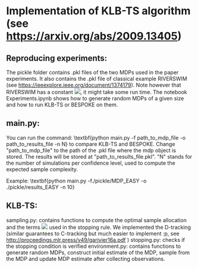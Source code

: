 # Implementation of KLB-TS algorithm (see https://arxiv.org/abs/2009.13405)


## Reproducing experiments:
The pickle folder contains .pkl files of the two MDPs used in the paper experiments. It also contains the .pkl file of classical example RIVERSWIM (see https://ieeexplore.ieee.org/document/1374179). Note however that RIVERSWIM has a constant <img src="https://latex.codecogs.com/png.latex?\dpi{100}%20U(\phi)%20\sim%207%20\times%2010^8"/>, it might take some run time.
The notebook Experiments.ipynb shows how to generate random MDPs of a given size and how to run KLB-TS or BESPOKE on them.

## main.py:
You can run the command:   \textbf{python main.py -f path_to_mdp_file -o path_to_results_file -n N} to compare KLB-TS and BESPOKE. 
Change "path_to_mdp_file" to the path of the .pkl file where the mdp object is stored. 
The results will be stored at "path_to_results_file.pkl". 
"N" stands for the number of simulations per confidence level, used to compute the expected sample complexity.

Example:  \textbf{python main.py -f./pickle/MDP_EASY -o ./pickle/results_EASY -n 10}

## KLB-TS:
sampling.py: contains functions to compute the optimal sample allocation and the terms <img src="https://latex.codecogs.com/png.latex?\dpi{100}\(T_i)_{1%20\leq%20i%20\leq%204}"/> used in the stopping rule. We implemented the D-tracking (similar guarantees to C-tracking but much easier to implement :p, see http://proceedings.mlr.press/v49/garivier16a.pdf ) 
stopping.py: checks if the stopping condition is verified
environment.py: contains functions to generate random MDPs, construct initial estimate of the MDP, sample from the MDP and update MDP estimate after collecting observations.  





